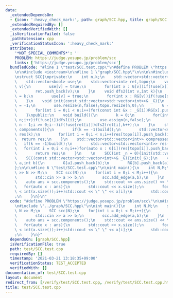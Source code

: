 ```yaml
---
data:
  _extendedDependsOn:
  - {icon: ':heavy_check_mark:', path: graph/SCC.hpp, title: graph/SCC.hpp}
  _extendedRequiredBy: []
  _extendedVerifiedWith: []
  _isVerificationFailed: false
  _pathExtension: cpp
  _verificationStatusIcon: ':heavy_check_mark:'
  attributes:
    '*NOT_SPECIAL_COMMENTS*': ''
    PROBLEM: https://judge.yosupo.jp/problem/scc
    links: ['https://judge.yosupo.jp/problem/scc']
  bundledCode: "#line 1 \"test/SCC.test.cpp\"\n#define PROBLEM \"https://judge.yosupo.jp/problem/scc\"\
    \n\n#include <iostream>\n\n#line 1 \"graph/SCC.hpp\"\n\n\n\n#include <vector>\n\
    \nstruct SCC{\nprivate:\n    int n,k;\n    std::vector<std::vector<int>> G,RG;\n\
    \    std::vector<bool> use;\n    std::vector<int> ret,topo;\n    void dfs1(int\
    \ v){\n        use[v] = true;\n        for(int x : G[v])if(!use[x])dfs1(x);\n\
    \        ret.push_back(v);\n    }\n    void dfs2(int v,int k){\n        topo[v]\
    \ = k;\n        use[v] = true;\n        for(int x : RG[v])if(!use[x])dfs2(x,k);\n\
    \    }\n    void init(const std::vector<std::vector<int>>& _G){\n        n = _G.size();k\
    \ = -1;\n        use.resize(n,false);topo.resize(n,0);\n        G = _G;RG.resize(n);\n\
    \        for(int i = 0;i < n;i++)for(const int &x : _G[i])RG[x].push_back(i);\n\
    \    }\npublic:\n    void build(){\n        k = 0;\n        for(int i = 0;i <\
    \ n;i++)if(!use[i])dfs1(i);\n        use.assign(n,false);\n        for(int i =\
    \ n - 1;i >= 0;i--)if(!use[ret[i]])dfs2(ret[i],k++);\n    }\n    std::vector<std::vector<int>>\
    \ components(){\n        if(k == -1)build();\n        std::vector<std::vector<int>>\
    \ res(k);\n        for(int i = 0;i < n;i++)res[topo[i]].push_back(i);\n      \
    \  return res;\n    }\n    std::vector<std::vector<int>> compressed(){\n     \
    \   if(k == -1)build();\n        std::vector<std::vector<int>> res(n);\n     \
    \   for(int i = 0;i < n;i++)for(auto x : G[i])res[topo[i]].push_back(topo[x]);\n\
    \        return res;\n    }\n    \n    SCC(int _n = 0){init(std::vector<std::vector<int>>(_n));}\n\
    \    SCC(const std::vector<std::vector<int>>& _G){init(_G);}\n    void add_edge(int\
    \ a,int b){\n        G[a].push_back(b);\n        RG[b].push_back(a);\n    }\n\
    };\n\n\n#line 6 \"test/SCC.test.cpp\"\n\nint main(){\n    int N,M;\n    std::cin\
    \ >> N >> M;\n    SCC scc(N);\n    for(int i = 0;i < M;i++){\n        int a,b;\n\
    \        std::cin >> a >> b;\n        scc.add_edge(a,b);\n    }\n    scc.build();\n\
    \    auto ans = scc.components();\n    std::cout << ans.size() << \"\\n\";\n \
    \   for(auto x : ans){\n        std::cout << x.size();\n        for(int i = 0;i\
    \ < int(x.size());i++)std::cout << \" \" << x[i];\n        std::cout << \"\\n\"\
    ;\n    }\n}\n"
  code: "#define PROBLEM \"https://judge.yosupo.jp/problem/scc\"\n\n#include <iostream>\n\
    \n#include \"../graph/SCC.hpp\"\n\nint main(){\n    int N,M;\n    std::cin >>\
    \ N >> M;\n    SCC scc(N);\n    for(int i = 0;i < M;i++){\n        int a,b;\n\
    \        std::cin >> a >> b;\n        scc.add_edge(a,b);\n    }\n    scc.build();\n\
    \    auto ans = scc.components();\n    std::cout << ans.size() << \"\\n\";\n \
    \   for(auto x : ans){\n        std::cout << x.size();\n        for(int i = 0;i\
    \ < int(x.size());i++)std::cout << \" \" << x[i];\n        std::cout << \"\\n\"\
    ;\n    }\n}"
  dependsOn: [graph/SCC.hpp]
  isVerificationFile: true
  path: test/SCC.test.cpp
  requiredBy: []
  timestamp: '2021-03-21 13:18:35+09:00'
  verificationStatus: TEST_ACCEPTED
  verifiedWith: []
documentation_of: test/SCC.test.cpp
layout: document
redirect_from: [/verify/test/SCC.test.cpp, /verify/test/SCC.test.cpp.html]
title: test/SCC.test.cpp
---
```

